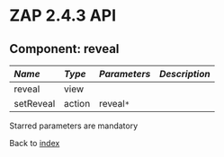 # ZAP 2.4.3 API
## Component: reveal
| _Name_ | _Type_ | _Parameters_ | _Description_ |
|:-------|:-------|:-------------|:--------------|
| reveal| view |  |  |
| setReveal| action | reveal`*`  |  |

Starred parameters are mandatory

Back to [index](ApiGen_Index)

